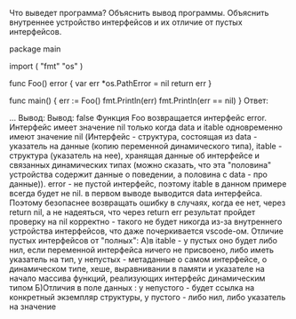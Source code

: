 Что выведет программа? Объяснить вывод программы. Объяснить внутреннее устройство интерфейсов и их отличие от пустых интерфейсов.

package main

import (
  "fmt"
  "os"
)

func Foo() error {
  var err *os.PathError = nil
  return err
}

func main() {
  err := Foo()
  fmt.Println(err)
  fmt.Println(err == nil)
}
Ответ:

...
Вывод: 
Вывод: 
<nil>
false
Функция Foo возвращается интерфейс error. Интерфейс имеет значение nil только когда data и itable одновременно имеют значение nil (Интерфейс - структура, состоящая из data - указатель на данные (копию переменной динамического типа), itable - структура (указатель на нее), хранящая данные об интерфейсе и связанных динамических типах (можно сказать, что эта "половина" устройства содержит данные о поведении, а половина с data - про данные)). error - не пустой интерфейс, поэтому itable в данном примере всегда будет не nil. в первом выводе выводится data интерфейса. Поэтому безопаснее возвращать ошибку в случаях, когда ее нет, через return nil, а не надеяться, что через return err результат пройдет проверку на nil корректно - такого не будет никогда из-за внутреннего устройства интерфейсов, что даже почеркивается vscode-ом.
Отличие пустых интерфейсов от "полных": 
А)в itable - у пустых оно будет либо нил, если переменной интерфейса ничего не присвоено, либо иметь указатель на тип, у непустых - метаданные о самом интерфейсе, о динамическом типе, хеше, выравнивании в памяти и указателе на начало массива функций, реализующих интерфейс динамическим типом
Б)Отличия в поле данных : у непустого - будет ссылка на конкретный экземпляр структуры, у пустого - либо нил, либо указатель на значение
